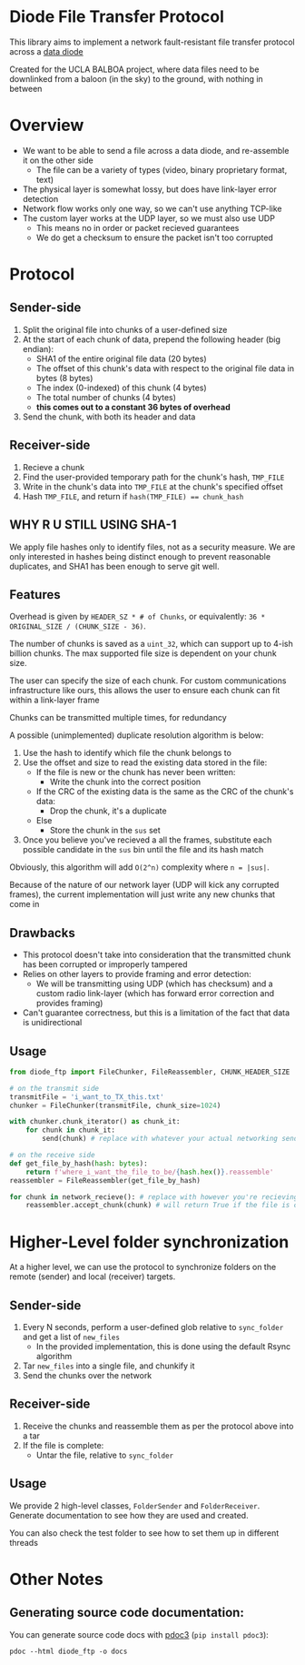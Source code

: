 # Diode File Transfer Protocol
This library aims to implement a network fault-resistant file transfer protocol across a [data diode](https://en.wikipedia.org/wiki/Unidirectional_network)

Created for the UCLA BALBOA project, where data files need to be downlinked from a baloon (in the sky) to the ground, with nothing in between

# Overview
* We want to be able to send a file across a data diode, and re-assemble it on the other side
	- The file can be a variety of types (video, binary proprietary format, text)
* The physical layer is somewhat lossy, but does have link-layer error detection
* Network flow works only one way, so we can't use anything TCP-like
* The custom layer works at the UDP layer, so we must also use UDP
	- This means no in order or packet recieved guarantees
	- We do get a checksum to ensure the packet isn't too corrupted

# Protocol
## Sender-side
1. Split the original file into chunks of a user-defined size
2. At the start of each chunk of data, prepend the following header (big endian):
	- SHA1 of the entire original file data (20 bytes)
	- The offset of this chunk's data with respect to the original file data in bytes (8 bytes)
	- The index (0-indexed) of this chunk (4 bytes)
	- The total number of chunks (4 bytes)
	- **this comes out to a constant 36 bytes of overhead**
3. Send the chunk, with both its header and data

## Receiver-side
1. Recieve a chunk
2. Find the user-provided temporary path for the chunk's hash, `TMP_FILE`
3. Write in the chunk's data into `TMP_FILE` at the chunk's specified offset
4. Hash `TMP_FILE`, and return if `hash(TMP_FILE) == chunk_hash`

## WHY R U STILL USING SHA-1
We apply file hashes only to identify files, not as a security measure. We are only interested in hashes being distinct enough to prevent reasonable duplicates, and SHA1 has been enough to serve git well.

## Features
Overhead is given by `HEADER_SZ * # of Chunks`, or equivalently: `36 * ORIGINAL_SIZE / (CHUNK_SIZE - 36)`.

The number of chunks is saved as a `uint_32`, which can support up to 4-ish billion chunks. The max supported file size is dependent on your chunk size.

The user can specify the size of each chunk. For custom communications infrastructure like ours, this allows the user to ensure each chunk can fit within a link-layer frame

Chunks can be transmitted multiple times, for redundancy

A possible (unimplemented) duplicate resolution algorithm is below:
1. Use the hash to identify which file the chunk belongs to
2. Use the offset and size to read the existing data stored in the file:
	- If the file is new or the chunk has never been written:
		- Write the chunk into the correct position
	- If the CRC of the existing data is the same as the CRC of the chunk's data:
		- Drop the chunk, it's a duplicate
	- Else
		- Store the chunk in the `sus` set
3. Once you believe you've recieved a all the frames, substitute each possible candidate in the `sus` bin until the file and its hash match

Obviously, this algorithm will add `O(2^n)` complexity where `n = |sus|`.

Because of the nature of our network layer (UDP will kick any corrupted frames), the current implementation will just write any new chunks that come in

## Drawbacks
* This protocol doesn't take into consideration that the transmitted chunk has been corrupted or improperly tampered
* Relies on other layers to provide framing and error detection:
	- We will be transmitting using UDP (which has checksum) and a custom radio link-layer (which has forward error correction and provides framing)
* Can't guarantee correctness, but this is a limitation of the fact that data is unidirectional

## Usage
```python
from diode_ftp import FileChunker, FileReassembler, CHUNK_HEADER_SIZE

# on the transmit side
transmitFile = 'i_want_to_TX_this.txt'
chunker = FileChunker(transmitFile, chunk_size=1024)

with chunker.chunk_iterator() as chunk_it:
	for chunk in chunk_it:
		send(chunk) # replace with whatever your actual networking send() function is

# on the receive side
def get_file_by_hash(hash: bytes):
	return f'where_i_want_the_file_to_be/{hash.hex()}.reassemble'
reassembler = FileReassembler(get_file_by_hash)

for chunk in network_recieve(): # replace with however you're recieving the chunks
	reassembler.accept_chunk(chunk) # will return True if the file is completed by the new chunk
```

# Higher-Level folder synchronization
At a higher level, we can use the protocol to synchronize folders on the remote (sender) and local (receiver) targets.

## Sender-side
1. Every N seconds, perform a user-defined glob relative to `sync_folder` and get a list of `new_files`
	- In the provided implementation, this is done using the default Rsync algorithm
2. Tar `new_files` into a single file, and chunkify it
3. Send the chunks over the network

## Receiver-side
1. Receive the chunks and reassemble them as per the protocol above into a tar
2. If the file is complete:
	- Untar the file, relative to `sync_folder`

## Usage
We provide 2 high-level classes, `FolderSender` and `FolderReceiver`. Generate documentation to see how they are used and created.

You can also check the test folder to see how to set them up in different threads

# Other Notes
## Generating source code documentation:
You can generate source code docs with [pdoc3](https://pdoc3.github.io/pdoc/) (`pip install pdoc3`):
```
pdoc --html diode_ftp -o docs
```